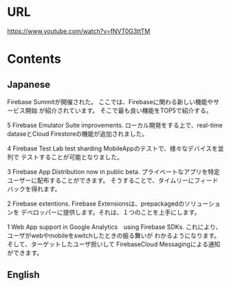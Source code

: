 # URL
https://www.youtube.com/watch?v=fNVT0G3ttTM

# Contents
## Japanese
Firebase Summitが開催された。
ここでは、Firebaseに関わる新しい機能やサービス開始
が紹介されています。
そこで最も良い機能をTOP5で紹介する。

5
Firebase Emulator Suite improvements.
ローカル開発をする上で、real-time dataseとCloud
Firestoreの機能が追加されました。

4
Firebase Test Lab test sharding
MobileAppのテストで、様々なデバイスを並列で
テストすることが可能となりました。

3
Firebase App Distribution now in public beta.
プライベートなアプリを特定ユーザーに配布することができます。
そうすることで、タイムリーにフィードバックを得れます。

2
Firebase extentions.
Firebase Extensionsは、prepackagedのソリューションを
デベロッパーに提供します。それは、１つのことを上手にします。

1
Web App support in Google Analytics　using Firebase SDKs.
これにより、ユーザがwebやmobileをswitchしたときの振る舞いが
わかるようになります。そして、ターゲットしたユーザ担いして
FirebaseCloud Messagingによる通知ができます。


## English
